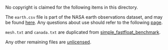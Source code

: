 No copyright is claimed for the following items in this directory.

The `earth.csv` file is part of the NASA earth observations dataset, and may be found [here](http://neo.sci.gsfc.nasa.gov/servlet/RenderData?si=1582435&cs=rgb&format=CSV&width=720&height=360). Any questions about use should refer to the following [page](https://neo.sci.gsfc.nasa.gov/about/).

`mesh.txt` and `canada.txt` are duplicated from [simple_fastfloat_benchmark](https://github.com/lemire/simple_fastfloat_benchmark).

Any other remaining files are [unlicensed](https://unlicense.org/).
